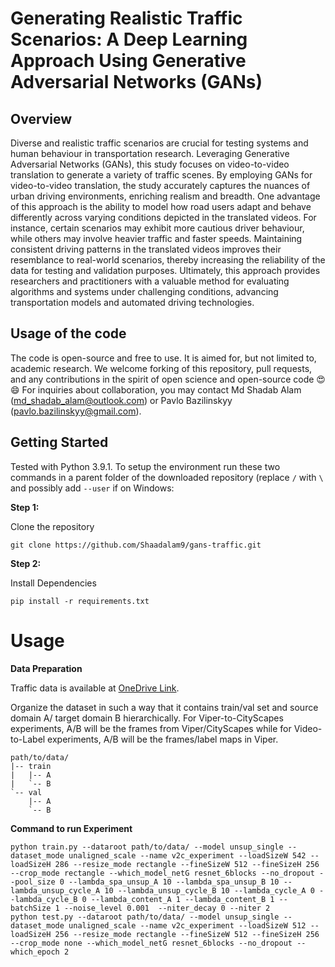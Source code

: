 # Generating Realistic Traffic Scenarios: A Deep Learning Approach Using Generative Adversarial Networks (GANs)

## Overview
Diverse and realistic traffic scenarios are crucial for testing systems and human behaviour in transportation research. Leveraging Generative Adversarial Networks (GANs), this study focuses on video-to-video translation to generate a variety of traffic scenes. By employing GANs for video-to-video translation, the study accurately captures the nuances of urban driving environments, enriching realism and breadth. One advantage of this approach is the ability to model how road users adapt and behave differently across varying conditions depicted in the translated videos. For instance, certain scenarios may exhibit more cautious driver behaviour, while others may involve heavier traffic and faster speeds. Maintaining consistent driving patterns in the translated videos improves their resemblance to real-world scenarios, thereby increasing the reliability of the data for testing and validation purposes. Ultimately, this approach provides researchers and practitioners with a valuable method for evaluating algorithms and systems under challenging conditions, advancing transportation models and automated driving technologies.

## Usage of the code
The code is open-source and free to use. It is aimed for, but not limited to, academic research. We welcome forking of this repository, pull requests, and any contributions in the spirit of open science and open-source code 😍😄 For inquiries about collaboration, you may contact Md Shadab Alam (md_shadab_alam@outlook.com) or Pavlo Bazilinskyy (pavlo.bazilinskyy@gmail.com).

## Getting Started
Tested with Python 3.9.1. To setup the environment run these two commands in a parent folder of the downloaded repository (replace `/` with `\` and possibly add `--user` if on Windows:

**Step 1:**  

Clone the repository
```command line
git clone https://github.com/Shaadalam9/gans-traffic.git
```

**Step 2:** 

Install Dependencies
```command line
pip install -r requirements.txt
```

# Usage

**Data Preparation**

Traffic data is available at [OneDrive Link](https://tuenl-my.sharepoint.com/personal/p_bazilinskyy_tue_nl/_layouts/15/onedrive.aspx?FolderCTID=0x0120003C1F03DD1FAC5542937CFDF71E074F8E&id=%2Fpersonal%2Fp%5Fbazilinskyy%5Ftue%5Fnl%2FDocuments%2FProjects%2FTUe%20GANS%2FVideo%2Ftrain).

Organize the dataset in such a way that it contains train/val set and source domain A/ target domain B hierarchically. For Viper-to-CityScapes experiments, A/B will be the frames from Viper/CityScapes while for Video-to-Label experiments, A/B will be the frames/label maps in Viper. 
```
path/to/data/
|-- train
|   |-- A
|   `-- B
`-- val
    |-- A
    `-- B
```
**Command to run Experiment**
```
python train.py --dataroot path/to/data/ --model unsup_single --dataset_mode unaligned_scale --name v2c_experiment --loadSizeW 542 --loadSizeH 286 --resize_mode rectangle --fineSizeW 512 --fineSizeH 256 --crop_mode rectangle --which_model_netG resnet_6blocks --no_dropout --pool_size 0 --lambda_spa_unsup_A 10 --lambda_spa_unsup_B 10 --lambda_unsup_cycle_A 10 --lambda_unsup_cycle_B 10 --lambda_cycle_A 0 --lambda_cycle_B 0 --lambda_content_A 1 --lambda_content_B 1 --batchSize 1 --noise_level 0.001  --niter_decay 0 --niter 2
python test.py --dataroot path/to/data/ --model unsup_single --dataset_mode unaligned_scale --name v2c_experiment --loadSizeW 512 --loadSizeH 256 --resize_mode rectangle --fineSizeW 512 --fineSizeH 256 --crop_mode none --which_model_netG resnet_6blocks --no_dropout --which_epoch 2
```
